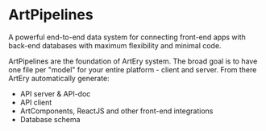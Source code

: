 # ArtPipelines

A powerful end-to-end data system for connecting front-end apps with back-end databases with maximum flexibility and minimal code.

ArtPipelines are the foundation of ArtEry system. The broad goal is to have one file per "model" for your entire platform - client and server. From there ArtEry automatically generate:

- API server & API-doc
- API client
- ArtComponents, ReactJS and other front-end integrations
- Database schema
